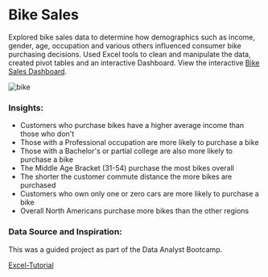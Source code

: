 #  Bike Sales 

Explored bike sales data to determine how demographics such as income, gender, age, occupation and various others influenced consumer bike purchasing decisions. Used Excel tools to clean and manipulate the data, created pivot tables and an interactive Dashboard. View the interactive [Bike Sales Dashboard](https://1drv.ms/x/s!AnML4tgV0jQmgpJ59qHvaRUE9mLliA). 

![bike](https://github.com/JacquelineAlsi/PortfolioProjects/assets/126612115/57c2f58f-f347-4ea0-8844-d6237378642b)

### Insights: 

- Customers who purchase bikes have a higher average income than those who don't 
- Those with a Professional occupation are more likely to purchase a bike 
- Those with a Bachelor's or partial college are also more likely to purchase a bike
- The Middle Age Bracket (31-54) purchase the most bikes overall 
- The shorter the customer commute distance the more bikes are purchased 
- Customers who own only one or zero cars are more likely to purchase a bike 
- Overall North Americans purchase more bikes than the other regions 
 

### Data Source and Inspiration: 
This was a guided project as part of the Data Analyst Bootcamp.

[Excel-Tutorial](https://github.com/AlexTheAnalyst/Excel-Tutorial/blob/main/Excel%20Project%20Dataset.xlsx)  
